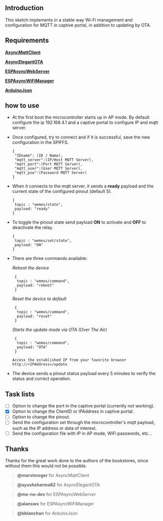 ## Introduction

This sketch implements in a stable way Wi-Fi management and configuration for MQTT in captive portal, in addition to updating by OTA.


## Requirements

 [**AsyncMqttClient**](https://github.com/marvinroger/async-mqtt-client.git)

[**AsyncElegantOTA**](https://github.com/ayushsharma82/AsyncElegantOTA.git)

[**ESPAsyncWebServer**](https://github.com/me-no-dev/ESPAsyncWebServer.git)

[**ESPAsyncWiFiManager**](https://github.com/alanswx/ESPAsyncWiFiManager.git)

[**ArduinoJson**](https://github.com/bblanchon/ArduinoJson.git)


## how to use

- At the first boot the microcontroller starts up in AP mode. By default configure the ip 192.168.4.1 and a captive portal to configure IP and mqtt server.

- Once configured, try to connect and if it is successful, save the new configuration in the SPIFFS.

  ```
  {
   "IDname": (ID / Name),
   "mqtt_server":(IP/Host MQTT Server),
   "mqtt_port":(Port MQTT Server),
   "mqtt_user":(User MQTT Server),
   "mqtt_psw":(Password MQTT Server)
  }
  ```


- When it connects to the mqtt server, it sends a **ready** payload and the current state of the configured pinout (default 5).

    ```
    {
     topic : "wemos/state",
     payload: "ready"
    }
    ```

- To toggle the pinout state send payload **ON** to activate and **OFF** to deactivate the relay.

    ```
    {
     topic : "wemos/set/state",
     payload: "ON"
    }
    ```

- There are three commands available:

    *Reboot the device*
    ```
     {
      topic : "wemos/command",
      payload: "reboot"
     }
    ```
 
    *Reset the device to default*
    ```
     {
      topic : "wemos/command",
      payload: "reset"
     }
    ```

    *Starts the update mode via OTA (Over The Air)*
    ```
     {
      topic : "wemos/command",
      payload: "OTA"
     }
    ```
    `Access the established IP from your favorite browser http://<IPAddress>/update`
 
 - The device sends a pinout status payload every 5 minutes to verify the status and correct operation.


## Task lists

- [ ] Option to change the port in the captive portal (currently not working).
- [x] Option to change the ClientID or IPAddress in captive portal.
- [ ] Option to change the pinout.
- [ ] Send the configuration set through the microcontroller's mqtt payload, such as the IP address or data of interest.
- [ ] Send the configuration file with IP in AP mode, WiFi passwords, etc...

## Thanks

Thanks for the great work done to the authors of the bookstores, since without them this would not be possible.
> **@marvinroger** for AsyncMqttClient

> **@ayushsharma82** for AsyncElegantOTA

> **@me-no-dev** for ESPAsyncWebServer

> **@alanswx** for ESPAsyncWiFiManager

> **@bblanchon** for ArduinoJson
